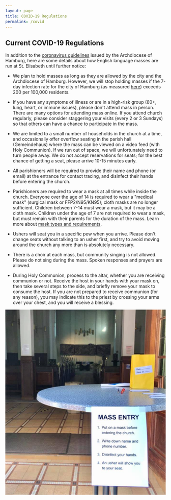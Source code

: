 ```yaml
---
layout: page
title: COVID-19 Regulations
permalink: /covid
---
```


## Current COVID-19 Regulations

In addition to the [coronavirus guidelines](https://www.erzbistum-hamburg.de/Themenbereich-Corona_Coronavirus-Erzbistum-Hamburg) issued by the Archdiocese of Hamburg, here are some details about how English language masses are run at St. Elisabeth until further notice:

* We plan to hold masses as long as they are allowed by the city and the Archdiocese of Hamburg. However, we will stop holding masses if the 7-day infection rate for the city of Hamburg (as measured [here](https://www.hamburg.de/corona-zahlen/)) exceeds 200 per 100,000 residents. 

* If you have any symptoms of illness or are in a high-risk group (60+, lung, heart, or immune issues), please don't attend mass in person.
There are many options for attending mass online.
If you attend church regularly, please consider staggering your visits (every 2 or 3 Sundays) so that others can have a chance to participate in the mass.

* We are limited to a small number of households in the church at a time, and occasionally offer overflow seating in the parish hall (Gemeindehaus) where the mass can be viewed on a video feed (with Holy Communion).
If we run out of space, we will unfortunately need to turn people away.
We do not accept reservations for seats; for the best chance of getting a seat, please arrive 10-15 minutes early.

* All parishioners will be required to provide their name and phone (or email) at the entrance for contact tracing, and disinfect their hands before entering the church.

* Parishioners are required to wear a mask at all times while inside the church.
Everyone over the age of 14 is required to wear a "medical mask" (surgical mask or FFP2/N95/KN95); cloth masks are no longer sufficient.
Children between 7-14 must wear a mask, but it may be a cloth mask.
Children under the age of 7 are not required to wear a mask, but must remain with their parents for the duration of the mass.
Learn more about [mask types and requirements](https://www.hamburg.de/corona-maske/14847194/medizinische-masken/).

* Ushers will seat you in a specific pew when you arrive.
Please don't change seats without talking to an usher first, and try to avoid moving around the church any more than is absolutely necessary.

* There is a choir at each mass, but community singing is not allowed.
Please do not sing during the mass.
Spoken responses and prayers are allowed.

* During Holy Communion, process to the altar, whether you are receiving communion or not.
Receive the host in your hands with your mask on, then take several steps to the side, and briefly remove your mask to consume the host.
If you are not prepared to receive communion (for any reason), you may indicate this to the priest by crossing your arms over your chest, and you will receive a blessing.

![Mass entrance during COVID-19](/assets/images/covid.png "Mass entrance during COVID-19")
